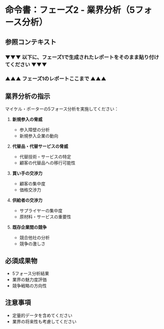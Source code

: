 # 命令書：フェーズ2 - 業界分析（5フォース分析）

## 参照コンテキスト
### ▼▼▼ 以下に、フェーズ1で生成されたレポートをそのまま貼り付けてください ▼▼▼

### ▲▲▲ フェーズ1のレポートここまで ▲▲▲

## 業界分析の指示
マイケル・ポーターの5フォース分析を実施してください：

1. **新規参入の脅威**
   - 参入障壁の分析
   - 新規参入企業の動向

2. **代替品・代替サービスの脅威**
   - 代替技術・サービスの特定
   - 顧客の代替品への移行可能性

3. **買い手の交渉力**
   - 顧客の集中度
   - 価格交渉力

4. **供給者の交渉力**
   - サプライヤーの集中度
   - 原材料・サービスの重要性

5. **既存企業間の競争**
   - 競合他社の分析
   - 競争の激しさ

## 必須成果物
- 5フォース分析結果
- 業界の魅力度評価
- 競争戦略の方向性

## 注意事項
- 定量的データを含めてください
- 業界の将来性も考慮してください